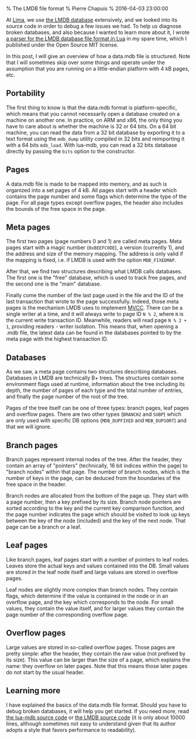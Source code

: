 % The LMDB file format
% Pierre Chapuis
% 2016-04-03 23:00:00

<!--@
  description = "The format of data.mdb files, used by the LMDB database."
-->

At [Lima](https://meetlima.com), we use
[the LMDB database](http://symas.com/mdb/) extensively, and we looked into its
source code in order to debug a few issues we had. To help us diagnose broken
databases, and also because I wanted to learn more about it, I wrote [a parser
for the LMDB database file format in
Lua](https://github.com/catwell/cw-lua/tree/master/lua-mdb) in my spare time,
which I published under the Open Source MIT license.

In this post, I will give an overview of how a data.mdb file is structured.
Note that I will sometimes skip over some things and operate under the
assumption that you are running on a little-endian platform with 4 kB pages,
etc.

## Portability

The first thing to know is that the data.mdb format is platform-specific,
which means that you cannot necessarily open a database created on a machine
on another one. In practice, on ARM and x86, the only thing you have to care
about is whether the machine is 32 or 64 bits. On a 64 bit machine, you can
read the data from a 32 bit database by exporting it to a text format using
the `mdb_dump` utility compiled in 32 bits and reimporting it with a 64 bits
`mdb_load`. With lua-mdb, you can read a 32 bits database directly by passing
the `bits` option to the constructor.

## Pages

A data.mdb file is made to be mapped into memory, and as such is organized into
a set pages of 4 kB. All pages start with a header which contains the page
number and some flags which determine the type of the page. For all page types
except overflow pages, the header also includes the bounds of the free space
in the page.

## Meta pages

The first two pages (page numbers 0 and 1) are called meta pages. Meta pages
start with a magic number (`0xBEEFC0DE`), a version (currently 1), and the
address and size of the memory mapping. The address is only valid if the
mapping is fixed,
i.e. if LMDB is used with the option `MDB_FIXEDMAP`.

After that, we find two structures describing what LMDB calls databases.
The first one is the "free" database, which is used to track free pages,
and the second one is the "main" database.

Finally come the number of the last page used in the file and the ID of
the last transaction that wrote to the page successfully. Indeed, those meta
pages is the mechanism LMDB uses to implement
[MVCC](https://en.wikipedia.org/wiki/Multiversion_concurrency_control).
There can be a single writer at a time, and it will always write to page ID
`N % 2`, where `N` is the current write transaction ID. Meanwhile, readers will
read page `N % 2 + 1`, providing readers - writer isolation. This means that,
when opening a .mdb file, the latest data can be found in the databases pointed
to by the meta page with the highest transaction ID.

## Databases

As we saw, a meta page contains two structures describing databases. Databases
in LMDB are technically B+ trees. The structures contain some environment flags
used at runtime, information about the tree including its depth, the number
of pages of each type and the total number of entries, and finally the page
number of the root of the tree.

Pages of the tree itself can be one of three types: branch pages, leaf pages
and overflow pages. There are two other types (`BRANCH2` and `SUBP`) which are
only used with specific DB options (`MDB_DUPFIXED` and `MDB_DUPSORT`) and that
we will ignore.

## Branch pages

Branch pages represent internal nodes of the tree. After the header, they
contain an array of "pointers" (technically, 16 bit indices within the page)
to "branch nodes" within that page. The number of branch nodes, which is the
number of keys in the page, can be deduced from the boundaries of the free
space in the header.

Branch nodes are allocated from the bottom of the page up. They start with a
page number, then a key prefixed by its size. Branch node pointers are sorted
according to the key and the current key comparison function, and the page
number indicates the page which should be visited to look up keys between the
key of the node (included) and the key of the next node. That page can be a
branch or a leaf.

## Leaf pages

Like branch pages, leaf pages start with a number of pointers to leaf nodes.
Leaves store the actual keys and values contained into the DB. Small values
are stored in the leaf node itself and large values are stored in overflow
pages.

Leaf nodes are slightly more complex than branch nodes. They contain flags,
which determine if the value is contained in the node or in an overflow page,
and the key which corresponds to the node. For small values, they contain the
value itself, and for larger values they contain the page number of the
corresponding overflow page.

## Overflow pages

Large values are stored in so-called overflow pages. Those pages are pretty
simple: after the header, they contain the raw value (not prefixed by its size).
This value can be larger than the size of a page, which explains the name:
they overflow on later pages. Note that this means those later pages do not
start by the usual header.

## Learning more

I have explained the basics of the data.mdb file format. Should you have to
debug broken databases, it will help you get started. If you need more, read
[the lua-mdb source code](https://github.com/catwell/cw-lua/tree/master/lua-mdb)
or [the LMDB source code](https://github.com/LMDB/lmdb) (it is only about 10000
lines, although sometimes not easy to understand given that its author adopts a
style that favors performance to readability).
